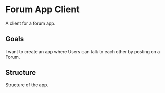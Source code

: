 # Forum App Client

A client for a forum app.

## Goals

I want to create an app where Users can talk to each other by posting on a Forum.

## Structure

Structure of the app.
